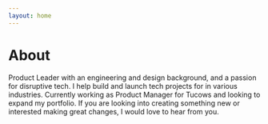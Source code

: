 ```yaml
---
layout: home
---
```

# About

Product Leader with an engineering and design background, and a passion for disruptive tech. I help build and launch tech projects for in various industries. Currently working as Product Manager for Tucows and looking to expand my portfolio. If you are looking into creating something new or interested making great changes, I would love to hear from you.
